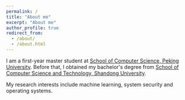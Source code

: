 ```yaml
---
permalink: /
title: "About me"
excerpt: "About me"
author_profile: true
redirect_from: 
  - /about/
  - /about.html
---
```


I am a first-year master student at [School of Computer Science, Peking University](https://cs.pku.edu.cn/). Before that, I obtained my bachelor's degree from [School of Computer Science and Technology, Shandong University](https://www.cs.sdu.edu.cn/index.htm).

My research interests include machine learning, system security and operating systems. 



